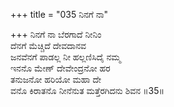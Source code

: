 +++
title = "035 ನಿನಗೆ ನಾ"

+++
ನಿನಗೆ ನಾ ಬೆರಗಾದೆ ನೀನಿಂ  
ದೆನಗೆ ಮೆಚ್ಚಿದೆ ದೇವದಾನವ   
ಜನವೆನಗೆ ಪಾಡಲ್ಲ ನೀ ಹಲ್ಲಣಿಸಿದೈ ನಮ್ಮ   
ಇನನೊ ಮೇಣ್ ದೇವೇಂದ್ರನೋ ಹರ  
ತನುಜನೋ ಹರಿಯೋ ಮಹಾ ದೇ  
ವನೊ ಕಿರಾತನೊ ನೀನೆನುತ ಮತ್ತೆರಗಿದನು ಶಿವನ      ॥35॥